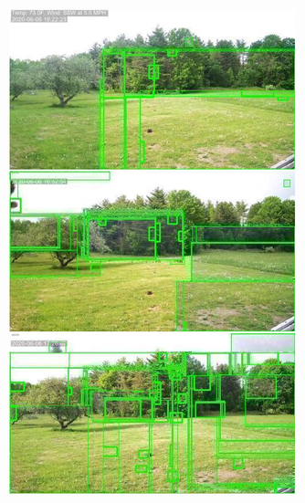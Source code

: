 ![20200606-162012-165017](in/20200606/20200606-162012-165017_0_.jpg)
![20200606-165022-172027](in/20200606/20200606-165022-172027_0_.jpg)
![20200606-172032-175037](in/20200606/20200606-172032-175037_0_.jpg)
